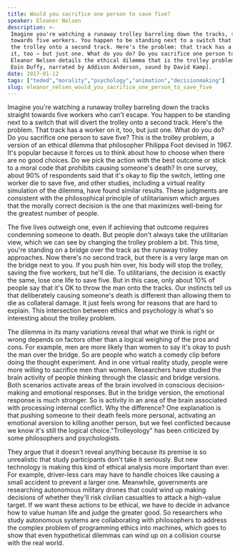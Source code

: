 ```yaml
---
title: Would you sacrifice one person to save five?
speaker: Eleanor Nelsen
description: >-
 Imagine you're watching a runaway trolley barreling down the tracks, straight
 towards five workers. You happen to be standing next to a switch that will divert
 the trolley onto a second track. Here's the problem: that track has a worker on
 it, too — but just one. What do you do? Do you sacrifice one person to save five?
 Eleanor Nelsen details the ethical dilemma that is the trolley problem. [Directed
 Eoin Duffy, narrated by Addison Anderson, sound by David Kamp].
date: 2017-01-12
tags: ["teded","morality","psychology","animation","decisionmaking"]
slug: eleanor_nelsen_would_you_sacrifice_one_person_to_save_five
---
```


Imagine you're watching a runaway trolley barreling down the tracks straight towards five
workers who can't escape. You happen to be standing next to a switch that will divert the
trolley onto a second track. Here's the problem. That track has a worker on it, too, but
just one. What do you do? Do you sacrifice one person to save five? This is the trolley
problem, a version of an ethical dilemma that philosopher Philippa Foot devised in 1967.
It's popular because it forces us to think about how to choose when there are no good
choices. Do we pick the action with the best outcome or stick to a moral code that
prohibits causing someone's death? In one survey, about 90% of respondents said that it's
okay to flip the switch, letting one worker die to save five, and other studies, including
a virtual reality simulation of the dilemma, have found similar results. These judgments
are consistent with the philosophical principle of utilitarianism which argues that the
morally correct decision is the one that maximizes well-being for the greatest number of
people.

The five lives outweigh one, even if achieving that outcome requires condemning someone to
death. But people don't always take the utilitarian view, which we can see by changing the
trolley problem a bit. This time, you're standing on a bridge over the track as the runaway
trolley approaches. Now there's no second track, but there is a very large man on the
bridge next to you. If you push him over, his body will stop the trolley, saving the five
workers, but he'll die. To utilitarians, the decision is exactly the same, lose one life
to save five. But in this case, only about 10% of people say that it's OK to throw the man
onto the tracks. Our instincts tell us that deliberately causing someone's death is
different than allowing them to die as collateral damage. It just feels wrong for reasons
that are hard to explain. This intersection between ethics and psychology is what's so
interesting about the trolley problem.

The dilemma in its many variations reveal that what we think is right or wrong depends on
factors other than a logical weighing of the pros and cons. For example, men are more
likely than women to say it's okay to push the man over the bridge. So are people who
watch a comedy clip before doing the thought experiment. And in one virtual reality study,
people were more willing to sacrifice men than women. Researchers have studied the brain
activity of people thinking through the classic and bridge versions. Both scenarios
activate areas of the brain involved in conscious decision-making and emotional responses.
But in the bridge version, the emotional response is much stronger. So is activity in an
area of the brain associated with processing internal conflict. Why the difference? One
explanation is that pushing someone to their death feels more personal, activating an
emotional aversion to killing another person, but we feel conflicted because we know it's
still the logical choice."Trolleyology" has been criticized by some philosophers and
psychologists.

They argue that it doesn't reveal anything because its premise is so unrealistic that
study participants don't take it seriously. But new technology is making this kind of
ethical analysis more important than ever. For example, driver-less cars may have to
handle choices like causing a small accident to prevent a larger one. Meanwhile,
governments are researching autonomous military drones that could wind up making decisions
of whether they'll risk civilian casualties to attack a high-value target. If we want
these actions to be ethical, we have to decide in advance how to value human life and
judge the greater good. So researchers who study autonomous systems are collaborating with
philosophers to address the complex problem of programming ethics into machines, which
goes to show that even hypothetical dilemmas can wind up on a collision course with the
real world.

<!--
ad_duration=0
event="TED-Ed"
external_start_time=0
intro_duration=0
is_subtitle_required="False"
is_talk_featured="False"
language="en"
language_swap="False"
native_language="en"
number_of_related_talks=6
number_of_speakers=1
number_of_subtitled_videos=0
number_of_tags=5
number_of_talk_download_languages=29
number_of_talk_more_resources=0
number_of_talk_recommendations=0
number_of_talks_take_actions=0
post_ad_duration=0
published_timestamp="2017-09-07 20:45:32"
recording_date="2017-01-12"
speaker_is_published=0
speaker_name="Eleanor Nelsen"
talk_name="Would you sacrifice one person to save five?"
talks_tags=["teded","morality","psychology","animation","decisionmaking"]
url_photo_talk="https://s3.amazonaws.com/talkstar-photos/uploads/8747617e-3205-4842-a41d-a6454771eeba/109_sacrifice_1.jpg"
url_webpage="https://www.ted.com/talks/eleanor_nelsen_would_you_sacrifice_one_person_to_save_five"
video_type_name="TED-Ed Original"
-->